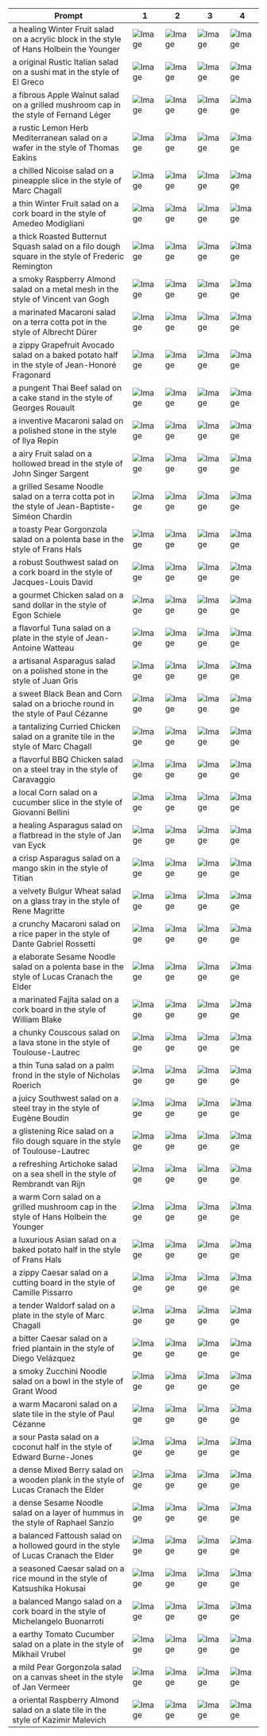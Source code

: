 | Prompt | 1 | 2 | 3 | 4 |
|-|-|-|-|-|
| a healing Winter Fruit salad on a acrylic block in the style of Hans Holbein the Younger | ![Image](https://salad-benchmark-public-assets.s3.us-east-2.amazonaws.com/sdxl/6c975620-9722-440e-ac3d-1c21e4f671d6-0.jpg) | ![Image](https://salad-benchmark-public-assets.s3.us-east-2.amazonaws.com/sdxl/6c975620-9722-440e-ac3d-1c21e4f671d6-1.jpg) | ![Image](https://salad-benchmark-public-assets.s3.us-east-2.amazonaws.com/sdxl/6c975620-9722-440e-ac3d-1c21e4f671d6-2.jpg) | ![Image](https://salad-benchmark-public-assets.s3.us-east-2.amazonaws.com/sdxl/6c975620-9722-440e-ac3d-1c21e4f671d6-3.jpg) |
| a original Rustic Italian salad on a sushi mat in the style of El Greco | ![Image](https://salad-benchmark-public-assets.s3.us-east-2.amazonaws.com/sdxl/ff8d8edf-a87a-4ea1-a538-32d82214ccbb-0.jpg) | ![Image](https://salad-benchmark-public-assets.s3.us-east-2.amazonaws.com/sdxl/ff8d8edf-a87a-4ea1-a538-32d82214ccbb-1.jpg) | ![Image](https://salad-benchmark-public-assets.s3.us-east-2.amazonaws.com/sdxl/ff8d8edf-a87a-4ea1-a538-32d82214ccbb-2.jpg) | ![Image](https://salad-benchmark-public-assets.s3.us-east-2.amazonaws.com/sdxl/ff8d8edf-a87a-4ea1-a538-32d82214ccbb-3.jpg) |
| a fibrous Apple Walnut salad on a grilled mushroom cap in the style of Fernand Léger | ![Image](https://salad-benchmark-public-assets.s3.us-east-2.amazonaws.com/sdxl/322c3824-1fd5-4f63-b494-f3ca3d226a99-0.jpg) | ![Image](https://salad-benchmark-public-assets.s3.us-east-2.amazonaws.com/sdxl/322c3824-1fd5-4f63-b494-f3ca3d226a99-1.jpg) | ![Image](https://salad-benchmark-public-assets.s3.us-east-2.amazonaws.com/sdxl/322c3824-1fd5-4f63-b494-f3ca3d226a99-2.jpg) | ![Image](https://salad-benchmark-public-assets.s3.us-east-2.amazonaws.com/sdxl/322c3824-1fd5-4f63-b494-f3ca3d226a99-3.jpg) |
| a rustic Lemon Herb Mediterranean salad on a wafer in the style of Thomas Eakins | ![Image](https://salad-benchmark-public-assets.s3.us-east-2.amazonaws.com/sdxl/22da14a4-2aba-4cdb-b650-f9bd5342667a-0.jpg) | ![Image](https://salad-benchmark-public-assets.s3.us-east-2.amazonaws.com/sdxl/22da14a4-2aba-4cdb-b650-f9bd5342667a-1.jpg) | ![Image](https://salad-benchmark-public-assets.s3.us-east-2.amazonaws.com/sdxl/22da14a4-2aba-4cdb-b650-f9bd5342667a-2.jpg) | ![Image](https://salad-benchmark-public-assets.s3.us-east-2.amazonaws.com/sdxl/22da14a4-2aba-4cdb-b650-f9bd5342667a-3.jpg) |
| a chilled Nicoise salad on a pineapple slice in the style of Marc Chagall | ![Image](https://salad-benchmark-public-assets.s3.us-east-2.amazonaws.com/sdxl/2a08a89d-96dc-43ed-b0ba-8dfbbb486fa6-0.jpg) | ![Image](https://salad-benchmark-public-assets.s3.us-east-2.amazonaws.com/sdxl/2a08a89d-96dc-43ed-b0ba-8dfbbb486fa6-1.jpg) | ![Image](https://salad-benchmark-public-assets.s3.us-east-2.amazonaws.com/sdxl/2a08a89d-96dc-43ed-b0ba-8dfbbb486fa6-2.jpg) | ![Image](https://salad-benchmark-public-assets.s3.us-east-2.amazonaws.com/sdxl/2a08a89d-96dc-43ed-b0ba-8dfbbb486fa6-3.jpg) |
| a thin Winter Fruit salad on a cork board in the style of Amedeo Modigliani | ![Image](https://salad-benchmark-public-assets.s3.us-east-2.amazonaws.com/sdxl/dcc45982-3095-4da6-b836-fee2429285cc-0.jpg) | ![Image](https://salad-benchmark-public-assets.s3.us-east-2.amazonaws.com/sdxl/dcc45982-3095-4da6-b836-fee2429285cc-1.jpg) | ![Image](https://salad-benchmark-public-assets.s3.us-east-2.amazonaws.com/sdxl/dcc45982-3095-4da6-b836-fee2429285cc-2.jpg) | ![Image](https://salad-benchmark-public-assets.s3.us-east-2.amazonaws.com/sdxl/dcc45982-3095-4da6-b836-fee2429285cc-3.jpg) |
| a thick Roasted Butternut Squash salad on a filo dough square in the style of Frederic Remington | ![Image](https://salad-benchmark-public-assets.s3.us-east-2.amazonaws.com/sdxl/5aad6a0c-44ad-4b4f-b847-94f19b7f130d-0.jpg) | ![Image](https://salad-benchmark-public-assets.s3.us-east-2.amazonaws.com/sdxl/5aad6a0c-44ad-4b4f-b847-94f19b7f130d-1.jpg) | ![Image](https://salad-benchmark-public-assets.s3.us-east-2.amazonaws.com/sdxl/5aad6a0c-44ad-4b4f-b847-94f19b7f130d-2.jpg) | ![Image](https://salad-benchmark-public-assets.s3.us-east-2.amazonaws.com/sdxl/5aad6a0c-44ad-4b4f-b847-94f19b7f130d-3.jpg) |
| a smoky Raspberry Almond salad on a metal mesh in the style of Vincent van Gogh | ![Image](https://salad-benchmark-public-assets.s3.us-east-2.amazonaws.com/sdxl/4403916c-2bfe-495c-94dc-55922daccc0f-0.jpg) | ![Image](https://salad-benchmark-public-assets.s3.us-east-2.amazonaws.com/sdxl/4403916c-2bfe-495c-94dc-55922daccc0f-1.jpg) | ![Image](https://salad-benchmark-public-assets.s3.us-east-2.amazonaws.com/sdxl/4403916c-2bfe-495c-94dc-55922daccc0f-2.jpg) | ![Image](https://salad-benchmark-public-assets.s3.us-east-2.amazonaws.com/sdxl/4403916c-2bfe-495c-94dc-55922daccc0f-3.jpg) |
| a marinated Macaroni salad on a terra cotta pot in the style of Albrecht Dürer | ![Image](https://salad-benchmark-public-assets.s3.us-east-2.amazonaws.com/sdxl/61b42a60-e3bd-4a6c-b04b-9cd76f45691e-0.jpg) | ![Image](https://salad-benchmark-public-assets.s3.us-east-2.amazonaws.com/sdxl/61b42a60-e3bd-4a6c-b04b-9cd76f45691e-1.jpg) | ![Image](https://salad-benchmark-public-assets.s3.us-east-2.amazonaws.com/sdxl/61b42a60-e3bd-4a6c-b04b-9cd76f45691e-2.jpg) | ![Image](https://salad-benchmark-public-assets.s3.us-east-2.amazonaws.com/sdxl/61b42a60-e3bd-4a6c-b04b-9cd76f45691e-3.jpg) |
| a zippy Grapefruit Avocado salad on a baked potato half in the style of Jean-Honoré Fragonard | ![Image](https://salad-benchmark-public-assets.s3.us-east-2.amazonaws.com/sdxl/98c25b86-e125-42c7-a9c9-c61bd05f0496-0.jpg) | ![Image](https://salad-benchmark-public-assets.s3.us-east-2.amazonaws.com/sdxl/98c25b86-e125-42c7-a9c9-c61bd05f0496-1.jpg) | ![Image](https://salad-benchmark-public-assets.s3.us-east-2.amazonaws.com/sdxl/98c25b86-e125-42c7-a9c9-c61bd05f0496-2.jpg) | ![Image](https://salad-benchmark-public-assets.s3.us-east-2.amazonaws.com/sdxl/98c25b86-e125-42c7-a9c9-c61bd05f0496-3.jpg) |
| a pungent Thai Beef salad on a cake stand in the style of Georges Rouault | ![Image](https://salad-benchmark-public-assets.s3.us-east-2.amazonaws.com/sdxl/f7713428-1f8d-46e4-abe2-19521a29b26c-0.jpg) | ![Image](https://salad-benchmark-public-assets.s3.us-east-2.amazonaws.com/sdxl/f7713428-1f8d-46e4-abe2-19521a29b26c-1.jpg) | ![Image](https://salad-benchmark-public-assets.s3.us-east-2.amazonaws.com/sdxl/f7713428-1f8d-46e4-abe2-19521a29b26c-2.jpg) | ![Image](https://salad-benchmark-public-assets.s3.us-east-2.amazonaws.com/sdxl/f7713428-1f8d-46e4-abe2-19521a29b26c-3.jpg) |
| a inventive Macaroni salad on a polished stone in the style of Ilya Repin | ![Image](https://salad-benchmark-public-assets.s3.us-east-2.amazonaws.com/sdxl/a0140895-2c02-451a-adbc-1f8f6a042b06-0.jpg) | ![Image](https://salad-benchmark-public-assets.s3.us-east-2.amazonaws.com/sdxl/a0140895-2c02-451a-adbc-1f8f6a042b06-1.jpg) | ![Image](https://salad-benchmark-public-assets.s3.us-east-2.amazonaws.com/sdxl/a0140895-2c02-451a-adbc-1f8f6a042b06-2.jpg) | ![Image](https://salad-benchmark-public-assets.s3.us-east-2.amazonaws.com/sdxl/a0140895-2c02-451a-adbc-1f8f6a042b06-3.jpg) |
| a airy Fruit salad on a hollowed bread in the style of John Singer Sargent | ![Image](https://salad-benchmark-public-assets.s3.us-east-2.amazonaws.com/sdxl/c9627b2a-2879-49ee-8252-f432525a0ed3-0.jpg) | ![Image](https://salad-benchmark-public-assets.s3.us-east-2.amazonaws.com/sdxl/c9627b2a-2879-49ee-8252-f432525a0ed3-1.jpg) | ![Image](https://salad-benchmark-public-assets.s3.us-east-2.amazonaws.com/sdxl/c9627b2a-2879-49ee-8252-f432525a0ed3-2.jpg) | ![Image](https://salad-benchmark-public-assets.s3.us-east-2.amazonaws.com/sdxl/c9627b2a-2879-49ee-8252-f432525a0ed3-3.jpg) |
| a grilled Sesame Noodle salad on a terra cotta pot in the style of Jean-Baptiste-Siméon Chardin | ![Image](https://salad-benchmark-public-assets.s3.us-east-2.amazonaws.com/sdxl/e5d5b66b-c10f-43c9-9d23-01490a2a45b6-0.jpg) | ![Image](https://salad-benchmark-public-assets.s3.us-east-2.amazonaws.com/sdxl/e5d5b66b-c10f-43c9-9d23-01490a2a45b6-1.jpg) | ![Image](https://salad-benchmark-public-assets.s3.us-east-2.amazonaws.com/sdxl/e5d5b66b-c10f-43c9-9d23-01490a2a45b6-2.jpg) | ![Image](https://salad-benchmark-public-assets.s3.us-east-2.amazonaws.com/sdxl/e5d5b66b-c10f-43c9-9d23-01490a2a45b6-3.jpg) |
| a toasty Pear Gorgonzola salad on a polenta base in the style of Frans Hals | ![Image](https://salad-benchmark-public-assets.s3.us-east-2.amazonaws.com/sdxl/908f80e7-42b6-4fc2-b0ec-f8a62fb1741b-0.jpg) | ![Image](https://salad-benchmark-public-assets.s3.us-east-2.amazonaws.com/sdxl/908f80e7-42b6-4fc2-b0ec-f8a62fb1741b-1.jpg) | ![Image](https://salad-benchmark-public-assets.s3.us-east-2.amazonaws.com/sdxl/908f80e7-42b6-4fc2-b0ec-f8a62fb1741b-2.jpg) | ![Image](https://salad-benchmark-public-assets.s3.us-east-2.amazonaws.com/sdxl/908f80e7-42b6-4fc2-b0ec-f8a62fb1741b-3.jpg) |
| a robust Southwest salad on a cork board in the style of Jacques-Louis David | ![Image](https://salad-benchmark-public-assets.s3.us-east-2.amazonaws.com/sdxl/0b20db32-9ed2-43ad-87d1-ee7ca05301a3-0.jpg) | ![Image](https://salad-benchmark-public-assets.s3.us-east-2.amazonaws.com/sdxl/0b20db32-9ed2-43ad-87d1-ee7ca05301a3-1.jpg) | ![Image](https://salad-benchmark-public-assets.s3.us-east-2.amazonaws.com/sdxl/0b20db32-9ed2-43ad-87d1-ee7ca05301a3-2.jpg) | ![Image](https://salad-benchmark-public-assets.s3.us-east-2.amazonaws.com/sdxl/0b20db32-9ed2-43ad-87d1-ee7ca05301a3-3.jpg) |
| a gourmet Chicken salad on a sand dollar in the style of Egon Schiele | ![Image](https://salad-benchmark-public-assets.s3.us-east-2.amazonaws.com/sdxl/b27dd5b5-6318-4037-92c5-8cee47059779-0.jpg) | ![Image](https://salad-benchmark-public-assets.s3.us-east-2.amazonaws.com/sdxl/b27dd5b5-6318-4037-92c5-8cee47059779-1.jpg) | ![Image](https://salad-benchmark-public-assets.s3.us-east-2.amazonaws.com/sdxl/b27dd5b5-6318-4037-92c5-8cee47059779-2.jpg) | ![Image](https://salad-benchmark-public-assets.s3.us-east-2.amazonaws.com/sdxl/b27dd5b5-6318-4037-92c5-8cee47059779-3.jpg) |
| a flavorful Tuna salad on a plate in the style of Jean-Antoine Watteau | ![Image](https://salad-benchmark-public-assets.s3.us-east-2.amazonaws.com/sdxl/a8b80341-259d-4eaf-9415-75e6abcb64b7-0.jpg) | ![Image](https://salad-benchmark-public-assets.s3.us-east-2.amazonaws.com/sdxl/a8b80341-259d-4eaf-9415-75e6abcb64b7-1.jpg) | ![Image](https://salad-benchmark-public-assets.s3.us-east-2.amazonaws.com/sdxl/a8b80341-259d-4eaf-9415-75e6abcb64b7-2.jpg) | ![Image](https://salad-benchmark-public-assets.s3.us-east-2.amazonaws.com/sdxl/a8b80341-259d-4eaf-9415-75e6abcb64b7-3.jpg) |
| a artisanal Asparagus salad on a polished stone in the style of Juan Gris | ![Image](https://salad-benchmark-public-assets.s3.us-east-2.amazonaws.com/sdxl/9991a258-125b-416c-9349-7b4295ddf270-0.jpg) | ![Image](https://salad-benchmark-public-assets.s3.us-east-2.amazonaws.com/sdxl/9991a258-125b-416c-9349-7b4295ddf270-1.jpg) | ![Image](https://salad-benchmark-public-assets.s3.us-east-2.amazonaws.com/sdxl/9991a258-125b-416c-9349-7b4295ddf270-2.jpg) | ![Image](https://salad-benchmark-public-assets.s3.us-east-2.amazonaws.com/sdxl/9991a258-125b-416c-9349-7b4295ddf270-3.jpg) |
| a sweet Black Bean and Corn salad on a brioche round in the style of Paul Cézanne | ![Image](https://salad-benchmark-public-assets.s3.us-east-2.amazonaws.com/sdxl/d21320c1-94f9-4300-bc7c-2f085ed1e8d7-0.jpg) | ![Image](https://salad-benchmark-public-assets.s3.us-east-2.amazonaws.com/sdxl/d21320c1-94f9-4300-bc7c-2f085ed1e8d7-1.jpg) | ![Image](https://salad-benchmark-public-assets.s3.us-east-2.amazonaws.com/sdxl/d21320c1-94f9-4300-bc7c-2f085ed1e8d7-2.jpg) | ![Image](https://salad-benchmark-public-assets.s3.us-east-2.amazonaws.com/sdxl/d21320c1-94f9-4300-bc7c-2f085ed1e8d7-3.jpg) |
| a tantalizing Curried Chicken salad on a granite tile in the style of Marc Chagall | ![Image](https://salad-benchmark-public-assets.s3.us-east-2.amazonaws.com/sdxl/319d46f3-999a-4b07-ae81-a26f4eb67ef7-0.jpg) | ![Image](https://salad-benchmark-public-assets.s3.us-east-2.amazonaws.com/sdxl/319d46f3-999a-4b07-ae81-a26f4eb67ef7-1.jpg) | ![Image](https://salad-benchmark-public-assets.s3.us-east-2.amazonaws.com/sdxl/319d46f3-999a-4b07-ae81-a26f4eb67ef7-2.jpg) | ![Image](https://salad-benchmark-public-assets.s3.us-east-2.amazonaws.com/sdxl/319d46f3-999a-4b07-ae81-a26f4eb67ef7-3.jpg) |
| a flavorful BBQ Chicken salad on a steel tray in the style of Caravaggio | ![Image](https://salad-benchmark-public-assets.s3.us-east-2.amazonaws.com/sdxl/8904bdc9-a8bb-4a99-9e41-167188d3f491-0.jpg) | ![Image](https://salad-benchmark-public-assets.s3.us-east-2.amazonaws.com/sdxl/8904bdc9-a8bb-4a99-9e41-167188d3f491-1.jpg) | ![Image](https://salad-benchmark-public-assets.s3.us-east-2.amazonaws.com/sdxl/8904bdc9-a8bb-4a99-9e41-167188d3f491-2.jpg) | ![Image](https://salad-benchmark-public-assets.s3.us-east-2.amazonaws.com/sdxl/8904bdc9-a8bb-4a99-9e41-167188d3f491-3.jpg) |
| a local Corn salad on a cucumber slice in the style of Giovanni Bellini | ![Image](https://salad-benchmark-public-assets.s3.us-east-2.amazonaws.com/sdxl/007ccdd2-9271-4dd1-8889-f44f97158c7a-0.jpg) | ![Image](https://salad-benchmark-public-assets.s3.us-east-2.amazonaws.com/sdxl/007ccdd2-9271-4dd1-8889-f44f97158c7a-1.jpg) | ![Image](https://salad-benchmark-public-assets.s3.us-east-2.amazonaws.com/sdxl/007ccdd2-9271-4dd1-8889-f44f97158c7a-2.jpg) | ![Image](https://salad-benchmark-public-assets.s3.us-east-2.amazonaws.com/sdxl/007ccdd2-9271-4dd1-8889-f44f97158c7a-3.jpg) |
| a healing Asparagus salad on a flatbread in the style of Jan van Eyck | ![Image](https://salad-benchmark-public-assets.s3.us-east-2.amazonaws.com/sdxl/60fc44dc-9157-4f1a-9872-d5f818f7042f-0.jpg) | ![Image](https://salad-benchmark-public-assets.s3.us-east-2.amazonaws.com/sdxl/60fc44dc-9157-4f1a-9872-d5f818f7042f-1.jpg) | ![Image](https://salad-benchmark-public-assets.s3.us-east-2.amazonaws.com/sdxl/60fc44dc-9157-4f1a-9872-d5f818f7042f-2.jpg) | ![Image](https://salad-benchmark-public-assets.s3.us-east-2.amazonaws.com/sdxl/60fc44dc-9157-4f1a-9872-d5f818f7042f-3.jpg) |
| a crisp Asparagus salad on a mango skin in the style of Titian | ![Image](https://salad-benchmark-public-assets.s3.us-east-2.amazonaws.com/sdxl/97f4911f-501f-443e-97f5-99f233ee5105-0.jpg) | ![Image](https://salad-benchmark-public-assets.s3.us-east-2.amazonaws.com/sdxl/97f4911f-501f-443e-97f5-99f233ee5105-1.jpg) | ![Image](https://salad-benchmark-public-assets.s3.us-east-2.amazonaws.com/sdxl/97f4911f-501f-443e-97f5-99f233ee5105-2.jpg) | ![Image](https://salad-benchmark-public-assets.s3.us-east-2.amazonaws.com/sdxl/97f4911f-501f-443e-97f5-99f233ee5105-3.jpg) |
| a velvety Bulgur Wheat salad on a glass tray in the style of Rene Magritte | ![Image](https://salad-benchmark-public-assets.s3.us-east-2.amazonaws.com/sdxl/060e4b47-270c-400a-90e7-78f6da877b93-0.jpg) | ![Image](https://salad-benchmark-public-assets.s3.us-east-2.amazonaws.com/sdxl/060e4b47-270c-400a-90e7-78f6da877b93-1.jpg) | ![Image](https://salad-benchmark-public-assets.s3.us-east-2.amazonaws.com/sdxl/060e4b47-270c-400a-90e7-78f6da877b93-2.jpg) | ![Image](https://salad-benchmark-public-assets.s3.us-east-2.amazonaws.com/sdxl/060e4b47-270c-400a-90e7-78f6da877b93-3.jpg) |
| a crunchy Macaroni salad on a rice paper in the style of Dante Gabriel Rossetti | ![Image](https://salad-benchmark-public-assets.s3.us-east-2.amazonaws.com/sdxl/5af50ec2-f206-41d5-9cda-c91ea87a512e-0.jpg) | ![Image](https://salad-benchmark-public-assets.s3.us-east-2.amazonaws.com/sdxl/5af50ec2-f206-41d5-9cda-c91ea87a512e-1.jpg) | ![Image](https://salad-benchmark-public-assets.s3.us-east-2.amazonaws.com/sdxl/5af50ec2-f206-41d5-9cda-c91ea87a512e-2.jpg) | ![Image](https://salad-benchmark-public-assets.s3.us-east-2.amazonaws.com/sdxl/5af50ec2-f206-41d5-9cda-c91ea87a512e-3.jpg) |
| a elaborate Sesame Noodle salad on a polenta base in the style of Lucas Cranach the Elder | ![Image](https://salad-benchmark-public-assets.s3.us-east-2.amazonaws.com/sdxl/560eaffc-34d0-46e6-b742-44d9ed5a39e5-0.jpg) | ![Image](https://salad-benchmark-public-assets.s3.us-east-2.amazonaws.com/sdxl/560eaffc-34d0-46e6-b742-44d9ed5a39e5-1.jpg) | ![Image](https://salad-benchmark-public-assets.s3.us-east-2.amazonaws.com/sdxl/560eaffc-34d0-46e6-b742-44d9ed5a39e5-2.jpg) | ![Image](https://salad-benchmark-public-assets.s3.us-east-2.amazonaws.com/sdxl/560eaffc-34d0-46e6-b742-44d9ed5a39e5-3.jpg) |
| a marinated Fajita salad on a cork board in the style of William Blake | ![Image](https://salad-benchmark-public-assets.s3.us-east-2.amazonaws.com/sdxl/39a7fa35-261e-4152-ad53-883a177c2b72-0.jpg) | ![Image](https://salad-benchmark-public-assets.s3.us-east-2.amazonaws.com/sdxl/39a7fa35-261e-4152-ad53-883a177c2b72-1.jpg) | ![Image](https://salad-benchmark-public-assets.s3.us-east-2.amazonaws.com/sdxl/39a7fa35-261e-4152-ad53-883a177c2b72-2.jpg) | ![Image](https://salad-benchmark-public-assets.s3.us-east-2.amazonaws.com/sdxl/39a7fa35-261e-4152-ad53-883a177c2b72-3.jpg) |
| a chunky Couscous salad on a lava stone in the style of Toulouse-Lautrec | ![Image](https://salad-benchmark-public-assets.s3.us-east-2.amazonaws.com/sdxl/573a08ee-b9dc-4153-aebc-4420200fb4e2-0.jpg) | ![Image](https://salad-benchmark-public-assets.s3.us-east-2.amazonaws.com/sdxl/573a08ee-b9dc-4153-aebc-4420200fb4e2-1.jpg) | ![Image](https://salad-benchmark-public-assets.s3.us-east-2.amazonaws.com/sdxl/573a08ee-b9dc-4153-aebc-4420200fb4e2-2.jpg) | ![Image](https://salad-benchmark-public-assets.s3.us-east-2.amazonaws.com/sdxl/573a08ee-b9dc-4153-aebc-4420200fb4e2-3.jpg) |
| a thin Tuna salad on a palm frond in the style of Nicholas Roerich | ![Image](https://salad-benchmark-public-assets.s3.us-east-2.amazonaws.com/sdxl/c7574b76-9d4b-4486-9c8d-46cb9f7d1f98-0.jpg) | ![Image](https://salad-benchmark-public-assets.s3.us-east-2.amazonaws.com/sdxl/c7574b76-9d4b-4486-9c8d-46cb9f7d1f98-1.jpg) | ![Image](https://salad-benchmark-public-assets.s3.us-east-2.amazonaws.com/sdxl/c7574b76-9d4b-4486-9c8d-46cb9f7d1f98-2.jpg) | ![Image](https://salad-benchmark-public-assets.s3.us-east-2.amazonaws.com/sdxl/c7574b76-9d4b-4486-9c8d-46cb9f7d1f98-3.jpg) |
| a juicy Southwest salad on a steel tray in the style of Eugène Boudin | ![Image](https://salad-benchmark-public-assets.s3.us-east-2.amazonaws.com/sdxl/f39a363f-0ed7-46c2-a056-e46692f84829-0.jpg) | ![Image](https://salad-benchmark-public-assets.s3.us-east-2.amazonaws.com/sdxl/f39a363f-0ed7-46c2-a056-e46692f84829-1.jpg) | ![Image](https://salad-benchmark-public-assets.s3.us-east-2.amazonaws.com/sdxl/f39a363f-0ed7-46c2-a056-e46692f84829-2.jpg) | ![Image](https://salad-benchmark-public-assets.s3.us-east-2.amazonaws.com/sdxl/f39a363f-0ed7-46c2-a056-e46692f84829-3.jpg) |
| a glistening Rice salad on a filo dough square in the style of Toulouse-Lautrec | ![Image](https://salad-benchmark-public-assets.s3.us-east-2.amazonaws.com/sdxl/0d8b6929-85e0-4489-a4e1-babe07c5da29-0.jpg) | ![Image](https://salad-benchmark-public-assets.s3.us-east-2.amazonaws.com/sdxl/0d8b6929-85e0-4489-a4e1-babe07c5da29-1.jpg) | ![Image](https://salad-benchmark-public-assets.s3.us-east-2.amazonaws.com/sdxl/0d8b6929-85e0-4489-a4e1-babe07c5da29-2.jpg) | ![Image](https://salad-benchmark-public-assets.s3.us-east-2.amazonaws.com/sdxl/0d8b6929-85e0-4489-a4e1-babe07c5da29-3.jpg) |
| a refreshing Artichoke salad on a sea shell in the style of Rembrandt van Rijn | ![Image](https://salad-benchmark-public-assets.s3.us-east-2.amazonaws.com/sdxl/fc43c89e-fe7d-4895-bf30-e2293d8d876e-0.jpg) | ![Image](https://salad-benchmark-public-assets.s3.us-east-2.amazonaws.com/sdxl/fc43c89e-fe7d-4895-bf30-e2293d8d876e-1.jpg) | ![Image](https://salad-benchmark-public-assets.s3.us-east-2.amazonaws.com/sdxl/fc43c89e-fe7d-4895-bf30-e2293d8d876e-2.jpg) | ![Image](https://salad-benchmark-public-assets.s3.us-east-2.amazonaws.com/sdxl/fc43c89e-fe7d-4895-bf30-e2293d8d876e-3.jpg) |
| a warm Corn salad on a grilled mushroom cap in the style of Hans Holbein the Younger | ![Image](https://salad-benchmark-public-assets.s3.us-east-2.amazonaws.com/sdxl/58a0b497-d5b0-4c37-a931-11b9ad63aa32-0.jpg) | ![Image](https://salad-benchmark-public-assets.s3.us-east-2.amazonaws.com/sdxl/58a0b497-d5b0-4c37-a931-11b9ad63aa32-1.jpg) | ![Image](https://salad-benchmark-public-assets.s3.us-east-2.amazonaws.com/sdxl/58a0b497-d5b0-4c37-a931-11b9ad63aa32-2.jpg) | ![Image](https://salad-benchmark-public-assets.s3.us-east-2.amazonaws.com/sdxl/58a0b497-d5b0-4c37-a931-11b9ad63aa32-3.jpg) |
| a luxurious Asian salad on a baked potato half in the style of Frans Hals | ![Image](https://salad-benchmark-public-assets.s3.us-east-2.amazonaws.com/sdxl/db5adee3-61b2-4b5c-811a-b08f4fc81cba-0.jpg) | ![Image](https://salad-benchmark-public-assets.s3.us-east-2.amazonaws.com/sdxl/db5adee3-61b2-4b5c-811a-b08f4fc81cba-1.jpg) | ![Image](https://salad-benchmark-public-assets.s3.us-east-2.amazonaws.com/sdxl/db5adee3-61b2-4b5c-811a-b08f4fc81cba-2.jpg) | ![Image](https://salad-benchmark-public-assets.s3.us-east-2.amazonaws.com/sdxl/db5adee3-61b2-4b5c-811a-b08f4fc81cba-3.jpg) |
| a zippy Caesar salad on a cutting board in the style of Camille Pissarro | ![Image](https://salad-benchmark-public-assets.s3.us-east-2.amazonaws.com/sdxl/2d084c92-4af0-4b61-976e-0ab73128dd90-0.jpg) | ![Image](https://salad-benchmark-public-assets.s3.us-east-2.amazonaws.com/sdxl/2d084c92-4af0-4b61-976e-0ab73128dd90-1.jpg) | ![Image](https://salad-benchmark-public-assets.s3.us-east-2.amazonaws.com/sdxl/2d084c92-4af0-4b61-976e-0ab73128dd90-2.jpg) | ![Image](https://salad-benchmark-public-assets.s3.us-east-2.amazonaws.com/sdxl/2d084c92-4af0-4b61-976e-0ab73128dd90-3.jpg) |
| a tender Waldorf salad on a plate in the style of Marc Chagall | ![Image](https://salad-benchmark-public-assets.s3.us-east-2.amazonaws.com/sdxl/ba8bd0aa-8276-40de-a4b3-d70fe47e6c66-0.jpg) | ![Image](https://salad-benchmark-public-assets.s3.us-east-2.amazonaws.com/sdxl/ba8bd0aa-8276-40de-a4b3-d70fe47e6c66-1.jpg) | ![Image](https://salad-benchmark-public-assets.s3.us-east-2.amazonaws.com/sdxl/ba8bd0aa-8276-40de-a4b3-d70fe47e6c66-2.jpg) | ![Image](https://salad-benchmark-public-assets.s3.us-east-2.amazonaws.com/sdxl/ba8bd0aa-8276-40de-a4b3-d70fe47e6c66-3.jpg) |
| a bitter Caesar salad on a fried plantain in the style of Diego Velázquez | ![Image](https://salad-benchmark-public-assets.s3.us-east-2.amazonaws.com/sdxl/31b44104-f303-4bf9-b76c-ea2df5fa90ab-0.jpg) | ![Image](https://salad-benchmark-public-assets.s3.us-east-2.amazonaws.com/sdxl/31b44104-f303-4bf9-b76c-ea2df5fa90ab-1.jpg) | ![Image](https://salad-benchmark-public-assets.s3.us-east-2.amazonaws.com/sdxl/31b44104-f303-4bf9-b76c-ea2df5fa90ab-2.jpg) | ![Image](https://salad-benchmark-public-assets.s3.us-east-2.amazonaws.com/sdxl/31b44104-f303-4bf9-b76c-ea2df5fa90ab-3.jpg) |
| a smoky Zucchini Noodle salad on a bowl in the style of Grant Wood | ![Image](https://salad-benchmark-public-assets.s3.us-east-2.amazonaws.com/sdxl/d2dd14d3-3379-459a-be5c-f252c87478b6-0.jpg) | ![Image](https://salad-benchmark-public-assets.s3.us-east-2.amazonaws.com/sdxl/d2dd14d3-3379-459a-be5c-f252c87478b6-1.jpg) | ![Image](https://salad-benchmark-public-assets.s3.us-east-2.amazonaws.com/sdxl/d2dd14d3-3379-459a-be5c-f252c87478b6-2.jpg) | ![Image](https://salad-benchmark-public-assets.s3.us-east-2.amazonaws.com/sdxl/d2dd14d3-3379-459a-be5c-f252c87478b6-3.jpg) |
| a warm Macaroni salad on a slate tile in the style of Paul Cézanne | ![Image](https://salad-benchmark-public-assets.s3.us-east-2.amazonaws.com/sdxl/e0048d9a-ea80-431d-ba9f-2ee0de54bd7e-0.jpg) | ![Image](https://salad-benchmark-public-assets.s3.us-east-2.amazonaws.com/sdxl/e0048d9a-ea80-431d-ba9f-2ee0de54bd7e-1.jpg) | ![Image](https://salad-benchmark-public-assets.s3.us-east-2.amazonaws.com/sdxl/e0048d9a-ea80-431d-ba9f-2ee0de54bd7e-2.jpg) | ![Image](https://salad-benchmark-public-assets.s3.us-east-2.amazonaws.com/sdxl/e0048d9a-ea80-431d-ba9f-2ee0de54bd7e-3.jpg) |
| a sour Pasta salad on a coconut half in the style of Edward Burne-Jones | ![Image](https://salad-benchmark-public-assets.s3.us-east-2.amazonaws.com/sdxl/2f6d9458-7777-43e6-8fa7-a334eb2c39c6-0.jpg) | ![Image](https://salad-benchmark-public-assets.s3.us-east-2.amazonaws.com/sdxl/2f6d9458-7777-43e6-8fa7-a334eb2c39c6-1.jpg) | ![Image](https://salad-benchmark-public-assets.s3.us-east-2.amazonaws.com/sdxl/2f6d9458-7777-43e6-8fa7-a334eb2c39c6-2.jpg) | ![Image](https://salad-benchmark-public-assets.s3.us-east-2.amazonaws.com/sdxl/2f6d9458-7777-43e6-8fa7-a334eb2c39c6-3.jpg) |
| a dense Mixed Berry salad on a wooden plank in the style of Lucas Cranach the Elder | ![Image](https://salad-benchmark-public-assets.s3.us-east-2.amazonaws.com/sdxl/d0008721-36c7-4ef9-85a1-75c97a1dafb6-0.jpg) | ![Image](https://salad-benchmark-public-assets.s3.us-east-2.amazonaws.com/sdxl/d0008721-36c7-4ef9-85a1-75c97a1dafb6-1.jpg) | ![Image](https://salad-benchmark-public-assets.s3.us-east-2.amazonaws.com/sdxl/d0008721-36c7-4ef9-85a1-75c97a1dafb6-2.jpg) | ![Image](https://salad-benchmark-public-assets.s3.us-east-2.amazonaws.com/sdxl/d0008721-36c7-4ef9-85a1-75c97a1dafb6-3.jpg) |
| a dense Sesame Noodle salad on a layer of hummus in the style of Raphael Sanzio | ![Image](https://salad-benchmark-public-assets.s3.us-east-2.amazonaws.com/sdxl/a4a58c12-afd2-4176-9d9a-0425d179824a-0.jpg) | ![Image](https://salad-benchmark-public-assets.s3.us-east-2.amazonaws.com/sdxl/a4a58c12-afd2-4176-9d9a-0425d179824a-1.jpg) | ![Image](https://salad-benchmark-public-assets.s3.us-east-2.amazonaws.com/sdxl/a4a58c12-afd2-4176-9d9a-0425d179824a-2.jpg) | ![Image](https://salad-benchmark-public-assets.s3.us-east-2.amazonaws.com/sdxl/a4a58c12-afd2-4176-9d9a-0425d179824a-3.jpg) |
| a balanced Fattoush salad on a hollowed gourd in the style of Lucas Cranach the Elder | ![Image](https://salad-benchmark-public-assets.s3.us-east-2.amazonaws.com/sdxl/fa60df55-028b-42a3-8efb-1edceb2e9eb6-0.jpg) | ![Image](https://salad-benchmark-public-assets.s3.us-east-2.amazonaws.com/sdxl/fa60df55-028b-42a3-8efb-1edceb2e9eb6-1.jpg) | ![Image](https://salad-benchmark-public-assets.s3.us-east-2.amazonaws.com/sdxl/fa60df55-028b-42a3-8efb-1edceb2e9eb6-2.jpg) | ![Image](https://salad-benchmark-public-assets.s3.us-east-2.amazonaws.com/sdxl/fa60df55-028b-42a3-8efb-1edceb2e9eb6-3.jpg) |
| a seasoned Caesar salad on a rice mound in the style of Katsushika Hokusai | ![Image](https://salad-benchmark-public-assets.s3.us-east-2.amazonaws.com/sdxl/4f08c0a1-06b7-464f-beca-aa37e89d50e2-0.jpg) | ![Image](https://salad-benchmark-public-assets.s3.us-east-2.amazonaws.com/sdxl/4f08c0a1-06b7-464f-beca-aa37e89d50e2-1.jpg) | ![Image](https://salad-benchmark-public-assets.s3.us-east-2.amazonaws.com/sdxl/4f08c0a1-06b7-464f-beca-aa37e89d50e2-2.jpg) | ![Image](https://salad-benchmark-public-assets.s3.us-east-2.amazonaws.com/sdxl/4f08c0a1-06b7-464f-beca-aa37e89d50e2-3.jpg) |
| a balanced Mango salad on a cork board in the style of Michelangelo Buonarroti | ![Image](https://salad-benchmark-public-assets.s3.us-east-2.amazonaws.com/sdxl/8a7dbfce-6eee-4aa9-b156-98979506f155-0.jpg) | ![Image](https://salad-benchmark-public-assets.s3.us-east-2.amazonaws.com/sdxl/8a7dbfce-6eee-4aa9-b156-98979506f155-1.jpg) | ![Image](https://salad-benchmark-public-assets.s3.us-east-2.amazonaws.com/sdxl/8a7dbfce-6eee-4aa9-b156-98979506f155-2.jpg) | ![Image](https://salad-benchmark-public-assets.s3.us-east-2.amazonaws.com/sdxl/8a7dbfce-6eee-4aa9-b156-98979506f155-3.jpg) |
| a earthy Tomato Cucumber salad on a plate in the style of Mikhail Vrubel | ![Image](https://salad-benchmark-public-assets.s3.us-east-2.amazonaws.com/sdxl/4e935785-21d4-49f5-bfa9-7f41842501bb-0.jpg) | ![Image](https://salad-benchmark-public-assets.s3.us-east-2.amazonaws.com/sdxl/4e935785-21d4-49f5-bfa9-7f41842501bb-1.jpg) | ![Image](https://salad-benchmark-public-assets.s3.us-east-2.amazonaws.com/sdxl/4e935785-21d4-49f5-bfa9-7f41842501bb-2.jpg) | ![Image](https://salad-benchmark-public-assets.s3.us-east-2.amazonaws.com/sdxl/4e935785-21d4-49f5-bfa9-7f41842501bb-3.jpg) |
| a mild Pear Gorgonzola salad on a canvas sheet in the style of Jan Vermeer | ![Image](https://salad-benchmark-public-assets.s3.us-east-2.amazonaws.com/sdxl/bfb19a18-f325-4931-a7c7-34666a399e83-0.jpg) | ![Image](https://salad-benchmark-public-assets.s3.us-east-2.amazonaws.com/sdxl/bfb19a18-f325-4931-a7c7-34666a399e83-1.jpg) | ![Image](https://salad-benchmark-public-assets.s3.us-east-2.amazonaws.com/sdxl/bfb19a18-f325-4931-a7c7-34666a399e83-2.jpg) | ![Image](https://salad-benchmark-public-assets.s3.us-east-2.amazonaws.com/sdxl/bfb19a18-f325-4931-a7c7-34666a399e83-3.jpg) |
| a oriental Raspberry Almond salad on a slate tile in the style of Kazimir Malevich | ![Image](https://salad-benchmark-public-assets.s3.us-east-2.amazonaws.com/sdxl/8725b0e0-398d-4cae-84a6-b0b408f36de1-0.jpg) | ![Image](https://salad-benchmark-public-assets.s3.us-east-2.amazonaws.com/sdxl/8725b0e0-398d-4cae-84a6-b0b408f36de1-1.jpg) | ![Image](https://salad-benchmark-public-assets.s3.us-east-2.amazonaws.com/sdxl/8725b0e0-398d-4cae-84a6-b0b408f36de1-2.jpg) | ![Image](https://salad-benchmark-public-assets.s3.us-east-2.amazonaws.com/sdxl/8725b0e0-398d-4cae-84a6-b0b408f36de1-3.jpg) |
